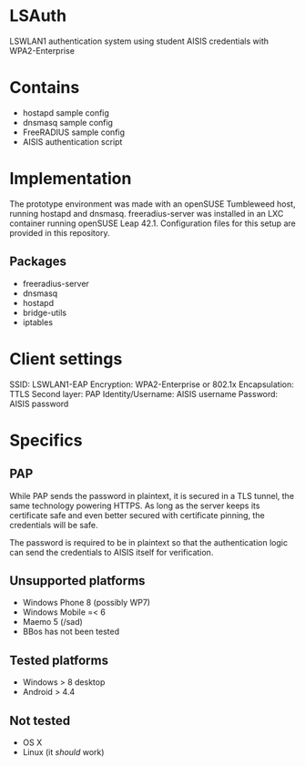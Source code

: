 # LSAuth

LSWLAN1 authentication system using student AISIS credentials with
WPA2-Enterprise

# Contains

* hostapd sample config
* dnsmasq sample config
* FreeRADIUS sample config
* AISIS authentication script

# Implementation

The prototype environment was made with an openSUSE Tumbleweed host, running
hostapd and dnsmasq. freeradius-server was installed in an LXC container running
openSUSE Leap 42.1. Configuration files for this setup are provided in this
repository.

## Packages

* freeradius-server
* dnsmasq
* hostapd
* bridge-utils
* iptables

# Client settings
SSID: LSWLAN1-EAP
Encryption: WPA2-Enterprise or 802.1x
Encapsulation: TTLS
Second layer: PAP
Identity/Username: AISIS username
Password: AISIS password

# Specifics

## PAP

While PAP sends the password in plaintext, it is secured in a TLS tunnel, the
same technology powering HTTPS. As long as the server keeps its certificate safe
and even better secured with certificate pinning, the credentials will be safe.

The password is required to be in plaintext so that the authentication logic can
send the credentials to AISIS itself for verification.

## Unsupported platforms

* Windows Phone 8 (possibly WP7)
* Windows Mobile =< 6
* Maemo 5 (/sad)
* BBos has not been tested

## Tested platforms

* Windows > 8 desktop
* Android > 4.4

## Not tested

* OS X
* Linux (it *should* work)
